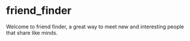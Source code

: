 # friend_finder

Welcome to friend finder, a great way to meet new and interesting people that share like minds. 
